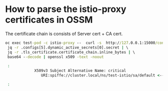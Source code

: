 # How to parse the istio-proxy certificates in OSSM

The certificate chain is consists of Server cert + CA cert.

```cmd
oc exec test-pod -c istio-proxy --  curl -s  http://127.0.0.1:15000/config_dump  | \
 jq -r .configs[5].dynamic_active_secrets[0].secret | \
 jq -r .tls_certificate.certificate_chain.inline_bytes | \
 base64 --decode | openssl x509 -text -noout
 
 :
             X509v3 Subject Alternative Name: critical
                URI:spiffe://cluster.local/ns/test-istio/sa/default <--- SVID( SPIFFE Verifiable Identity Document )

 :
```
